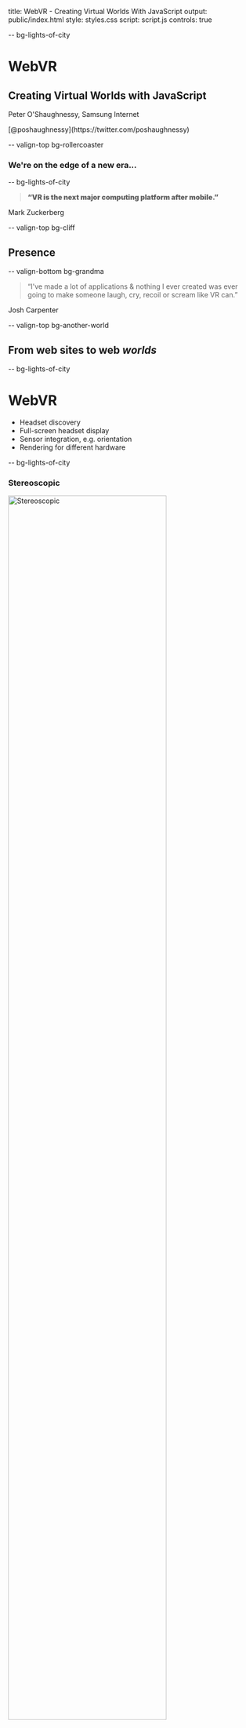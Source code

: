 title: WebVR - Creating Virtual Worlds With JavaScript
output: public/index.html
style: styles.css
script: script.js
controls: true


-- bg-lights-of-city

# WebVR

## Creating Virtual Worlds with JavaScript 

<div class="contact">
  <p>Peter O'Shaughnessy, Samsung Internet</p>
  <p>[@poshaughnessy](https://twitter.com/poshaughnessy)</p>
</div>


-- valign-top bg-rollercoaster

### We're on the edge of a new era...


-- bg-lights-of-city

<blockquote style="font-weight:900">&ldquo;VR is the next major computing platform after mobile.&rdquo;</blockquote>

Mark Zuckerberg


<!-- TODO slide showing different headsets: Gear VR, Vive, Oculus Rift, Cardboard, Daydream -->


-- valign-top bg-cliff

## Presence


-- valign-bottom bg-grandma

<blockquote>&ldquo;I've made a lot of applications & nothing I ever created was ever going to make someone 
laugh, cry, recoil or scream like VR can.&rdquo;</blockquote>

Josh Carpenter


-- valign-top bg-another-world

## From web sites to web *worlds*


-- bg-lights-of-city

# WebVR

* Headset discovery
* Full-screen headset display
* Sensor integration, e.g. orientation
* Rendering for different hardware


-- bg-lights-of-city

### Stereoscopic

<img src="images/oculus-stereo-normal.jpg" alt="Stereoscopic" style="width:80%"/>


-- bg-lights-of-city

### Browser handles distortion

<img src="images/oculus-stereo-distortion.jpg" alt="Distortion" style="width:80%"/>


-- bg-lights-of-city

### Browser enthusiasm (so far)

![WebVR browser enthusiasm](images/webvr-browser-enthusiasm.png)

<p class="caption"><a href="https://iswebvrready.org/">iswebvrready.org</a></p>


-- bg-lights-of-city

* [Chrome](https://webvr.info/get-chrome/): *special build & flag*
* [Firefox](http://mozvr.com/#start): *nightly build & add-on*
* [Samsung Internet](http://developer.samsung.com/internet#gearvr-overview): *visit `internet://webvr-enable`*
* [Edge](https://blogs.windows.com/msedgedev/2016/09/09/webvr-in-development-edge/): *in development*

[webvr.info](https://webvr.info/)


-- bg-lights-of-city

![Requirements](images/webvr-requirements.png)


-- bg-lights-of-city

## WebVR API

#### Version "1.1" - [bit.ly/webvr-update-sep-2016](http://blog.tojicode.com/2016/09/update-on-webvr-spec-chrome-and-https.html)

-- bg-lights-of-city

```javascript
// Get list of available headsets
navigator.getVRDisplays();

// Request fullscreen on headset
VRDisplay.requestPresent({ source: myCanvas })
```

-- bg-lights-of-city

```javascript
// Like normal rAF but could be 90hz or more 
VRDisplay.requestAnimationFrame();

// Render what's on the source canvas
VRDisplay.submitFrame();
```


-- bg-lights-of-city

```javascript
/**
 * Get eye offset & rendering dimensions to help us
 * construct a stereoscopic scene for the user.
 */ 
VRDisplay.getEyeParameters(VREye);

/**
 * Get view & projection matrices for current frame
 * & VRPose with pos, orientation, accel & velocity.
 */
 VRDisplay.getFrameData();

```


-- bg-lights-of-city

![WebGL](images/webgl-logo.png)


-- bg-lights-of-city

## three.js

![threejs.org](images/threejs_org.png)

<p class="caption"><a href="https://threejs.org/">threejs.org</a></p>


-- bg-lights-of-city

### Let's make a spinning cube

```javascript
var renderer = new THREE.WebGLRenderer();

renderer.setSize( width, height );

document.body.appendChild( renderer.domElement );
```


-- bg-lights-of-city

```javascript
var scene = new THREE.Scene();

var camera = new THREE.PerspectiveCamera(
  45,             // Field of view angle
  width / height, // Aspect ratio
  1,              // zNear
  1000            // zFar
);

camera.position.z = 100;

scene.add( camera );
```


-- bg-lights-of-city

```javascript
var cube = new THREE.Mesh(
  new THREE.BoxGeometry( 50, 50, 50 ), // w, h, d
  new THREE.MeshBasicMaterial( {color: 0xFF0000} );
);

scene.add( cube );
```


-- bg-lights-of-city

```javascript
function animate() {
  cube.rotation.y += 0.1;
  renderer.render( scene, camera );
  requestAnimationFrame( animate );
}

animate();
```


-- iframe

<iframe src="demos/threejs-spinning-cube/index.html" scrolling="no" width="100%" height="100%"></iframe>


-- bg-lights-of-city

```javascript
var controls = new THREE.VRControls( camera );
var effect = new THREE.VREffect( renderer );

...

controls.update();
effect.render( scene, camera );
```


-- bg-lights-of-city

<img src="images/sbrowser-cubes1.jpg" alt="WebVR cubes on Samsung Internet" style="max-height:calc(100vh - 5em)"/>

[threejs.org/examples/webvr_cubes.html](https://threejs.org/examples/webvr_cubes.html)


-- bg-webvr-cubes


-- bg-aframe valign-top

## A-Frame


-- bg-lights-of-city

```html
<script src="aframe.js"></script>
```


-- bg-lights-of-city

```html
<a-scene>
  <a-sphere position="0 1.25 -1" radius="1.25" 
            color="#EF2D5E"></a-sphere>
  <a-box position="-1 0.5 1" rotation="0 45 0" 
         color="#4CC3D9"></a-box>
  <a-cylinder position="1 0.75 1" radius="0.5" 
              color="#FFC65D"></a-cylinder>
  <a-plane rotation="-90 0 0" width="4" height="4" 
            color="#7BC8A4"></a-plane>
  <a-sky color="#ECECEC"></a-sky>
</a-scene>
```


-- iframe

<iframe src="demos/aframe-basic/index.html" scrolling="no" width="100%" height="100%"></iframe>


-- bg-llama-carousel valign-top

### Let's make a Flickr carousel


-- bg-lights-of-city

```html
<script src="aframe-layout-component.min.js"></script>

...

<a-entity id="imageContainer" 
          layout="type: circle; radius: 3"></a-entity>
```

-- bg-lights-of-city

```html
<script src="aframe-look-at-component.min.js"></script>
```

```javascript
function generateImage(id, src) {

  var imageEl = document.createElement('a-image');
  imageEl.setAttribute('src', src);
  imageEl.setAttribute('width', 1.25);
  imageEl.setAttribute('height', 1);
  imageEl.setAttribute('look-at', '0 0 0');

  imageContainer.appendChild(imageEl);

}
```


-- bg-lights-of-city

```html
<a-entity camera look-controls>
  <a-cursor></a-cursor>
</a-entity>
```


-- bg-lights-of-city

### Pre-canned animations

```html
<a-animation begin="click" 
             attribute="rotation" 
             to="0 360 0" 
             dur="1000" 
             fill="forwards"></a-animation>
```
<p class="caption">Just place inside an element</p>


-- bg-lights-of-city

### Or take control with Tween.js

```javascript
new AFRAME.TWEEN.Tween(el.object3D.rotation)
     .to({y: targetRotation}, self.data.duration)
     .start();
```     

-- bg-sky-gawthrop

```html
<a-assets id="assets">
  <img id="mountainSky" src="images/sky_by_gawthrop.jpg"/>
</a-assets>
<a-sky src="#mountainSky"/>
```


-- iframe

<iframe src="demos/aframe-flickr-carousel/index.html" scrolling="no" width="100%" height="100%"></iframe>


-- bg-lights-of-city

## Where next?

* Touchpad / controllers
* Physics / gaming engines
* Web Audio


-- bg-earth-rising valign-top

### What worlds will you create?


-- bg-lights-of-city

# Thanks!

<div class="contact">
  <p>[@poshaughnessy](https://twitter.com/poshaughnessy)</p>
  <p>[@sbrowserdevrel](https://twitter.com/sbrowserdevrel)</p>
  <p>[medium.com/samsung-internet-dev](https://medium.com/samsung-internet-dev)</p>
</div>

<p class="credits">Image credits: rollercoaster photo from <a href="https://www.flickr.com/photos/apol-photography/3729520874/">apol photography</a>, 
cliff photo from <a href="http://www.fotolia.com">Fotolia (purchased)</a>,
standing on the universe photo by <a href="https://www.flickr.com/photos/29233640@N07/23787450049/">Robert Couse-Baker</a>,
VR grandma photo from <a href="https://www.youtube.com/watch?v=pAC5SeNH8jw&feature=youtu.be">Paul Rivot</a>,
earth rising photo from <a href="https://www.flickr.com/photos/e-coli/3729468916/">Michele M.F.</a>,
mountain sky from <a href="https://www.flickr.com/photos/gawthrop/3559516146">Peter Gawthrop</a></p>
